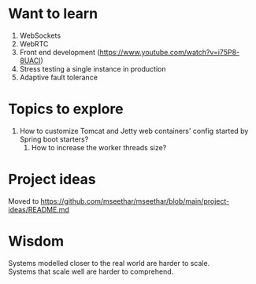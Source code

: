 # Want to learn
1. WebSockets
2. WebRTC
3. Front end development (https://www.youtube.com/watch?v=i75P8-8UACI)
4. Stress testing a single instance in production
5. Adaptive fault tolerance

# Topics to explore
1. How to customize Tomcat and Jetty web containers' config started by Spring boot starters?
   1. How to increase the worker threads size?

# Project ideas
  Moved to https://github.com/mseethar/mseethar/blob/main/project-ideas/README.md

# Wisdom
  Systems modelled closer to the real world are harder to scale.  
  Systems that scale well are harder to comprehend.
